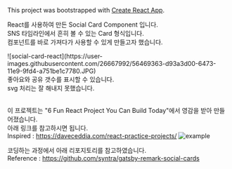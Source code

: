 This project was bootstrapped with [Create React App](https://github.com/facebook/create-react-app).

React를 사용하여 만든 Social Card Component 입니다.<br>
SNS 타임라인에서 흔히 볼 수 있는 Card 형식입니다.<br>
컴포넌트를 바로 가져다가 사용할 수 있게 만들고자 했습니다.<br>

<div width=200">
![social-card-react](https://user-images.githubusercontent.com/26667992/56469363-d93a3d00-6473-11e9-9fd4-a751be1c7780.JPG)
               </div>
좋아요와 공유 갯수를 표시할 수 있습니다.<br>
svg 처리는 잘 해내지 못했습니다.<br><br>

이 프로젝트는 "6 Fun React Project You Can Build Today"에서 영감을 받아 만들어졌습니다.<br>
아래 링크를 참고하시면 됩니다.<br>
Inspired : 
https://daveceddia.com/react-practice-projects/
![example](https://user-images.githubusercontent.com/26667992/56469359-d2abc580-6473-11e9-80fe-463fbecf6171.png)
<br>

코딩하는 과정에서 아래 리포지토리를 참고하였습니다.<br>
Reference : 
https://github.com/syntra/gatsby-remark-social-cards


